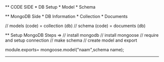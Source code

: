 ** CODE SIDE
    * DB Setup
    * Model
    * Schema

** MongoDB Side
    * DB Information
    * Collection
    * Documents


// models (code) = collection (db)
// schema (code) = documents (db)

** Setup MongoDB Steps =>
    // install mongodb
    // install mongoose
    // require and setup connection
    // make schema
    // create model and export

module.exports= mongoose.model("naam",schema name);


-----------------------------------------------------------------------

